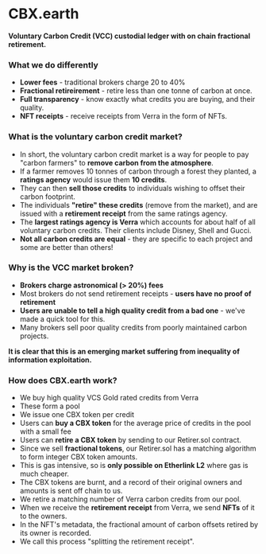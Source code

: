 # CBX.earth

**Voluntary Carbon Credit (VCC) custodial ledger with on chain fractional retirement.**

### What we do differently

- **Lower fees** - traditional brokers charge 20 to 40%
- **Fractional retireirement** - retire less than one tonne of carbon at once.
- **Full transparency** - know exactly what credits you are buying, and their quality.
- **NFT receipts** - receive receipts from Verra in the form of NFTs.

### What is the voluntary carbon credit market?

- In short, the voluntary carbon credit market is a way for people to pay "carbon farmers" to **remove carbon from the atmosphere**.
- If a farmer removes 10 tonnes of carbon through a forest they planted, a **ratings agency** would issue them **10 credits**.
- They can then **sell those credits** to individuals wishing to offset their carbon footprint.
- The individuals **"retire" these credits** (remove from the market), and are issued with a **retirement receipt** from the same ratings agency.
- The **largest ratings agency is Verra** which accounts for about half of all voluntary carbon credits. Their clients include Disney, Shell and Gucci.
- **Not all carbon credits are equal** - they are specific to each project and some are better than others!

### Why is the VCC market broken?

- **Brokers charge astronomical (> 20%) fees**
- Most brokers do not send retirement receipts - **users have no proof of retirement**
- **Users are unable to tell a high quality credit from a bad one** - we've made a quick tool for this.
- Many brokers sell poor quality credits from poorly maintained carbon projects.

**It is clear that this is an emerging market suffering from inequality of information exploitation.**

### How does CBX.earth work?

- We buy high quality VCS Gold rated credits from Verra
- These form a pool
- We issue one CBX token per credit
- Users can **buy a CBX token** for the average price of credits in the pool with a small fee
- Users can **retire a CBX token** by sending to our Retirer.sol contract.
- Since we sell **fractional tokens**, our Retirer.sol has a matching algorithm to form integer CBX token amounts.
- This is gas intensive, so is **only possible on Etherlink L2** where gas is much cheaper.
- The CBX tokens are burnt, and a record of their original owners and amounts is sent off chain to us.
- We retire a matching number of Verra carbon credits from our pool.
- When we receive the **retirement receipt** from Verra, we send **NFTs** of it to the owners.
- In the NFT's metadata, the fractional amount of carbon offsets retired by its owner is recorded.
- We call this process "splitting the retirement receipt".
